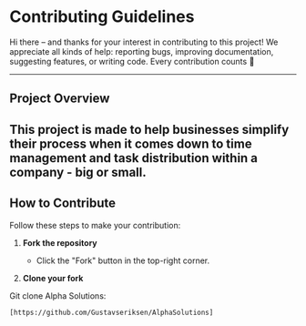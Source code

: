# Contributing Guidelines

Hi there – and thanks for your interest in contributing to this project! We appreciate all kinds of help: reporting bugs, improving documentation, suggesting features, or writing code. Every contribution counts 🙌

---

## Project Overview

This project is made to help businesses simplify their process when it comes down to time management and task distribution within a company - big or small.
---

## How to Contribute

Follow these steps to make your contribution:

1. **Fork the repository**
   - Click the "Fork" button in the top-right corner.

2. **Clone your fork**

Git clone Alpha Solutions:
   ```bash
   [https://github.com/Gustavseriksen/AlphaSolutions]

